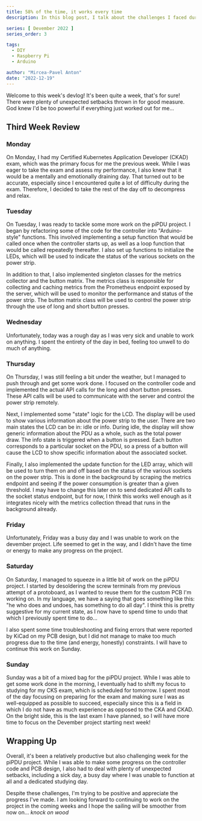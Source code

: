 ```yaml
---
title: 58% of the time, it works every time
description: In this blog post, I talk about the challenges I faced during the 3rd week of Devember

series: [ Devember 2022 ]
series_order: 3

tags:
  - DIY
  - Raspberry Pi
  - Arduino

author: "Mircea-Pavel Anton"
date: "2022-12-19"
---
```


Welcome to this week's devlog! It's been quite a week, that's for sure! There were plenty of unexpected setbacks thrown in for good measure. God knew I'd be too powerful if everything just worked out for me...

## Third Week Review

### Monday

On Monday, I had my Certified Kubernetes Application Developer (CKAD) exam, which was the primary focus for me the previous week. While I was eager to take the exam and assess my performance, I also knew that it would be a mentally and emotionally draining day. That turned out to be accurate, especially since I encountered quite a lot of difficulty during the exam. Therefore, I decided to take the rest of the day off to decompress and relax.

### Tuesday

On Tuesday, I was ready to tackle some more work on the piPDU project. I began by refactoring some of the code for the controller into "Arduino-style" functions. This involved implementing a setup function that would be called once when the controller starts up, as well as a loop function that would be called repeatedly thereafter. I also set up functions to initialize the LEDs, which will be used to indicate the status of the various sockets on the power strip.

In addition to that, I also implemented singleton classes for the metrics collector and the button matrix. The metrics class is responsible for collecting and caching metrics from the Prometheus endpoint exposed by the server, which will be used to monitor the performance and status of the power strip. The button matrix class will be used to control the power strip through the use of long and short button presses.

### Wednesday

Unfortunately, today was a rough day as I was very sick and unable to work on anything. I spent the entirety of the day in bed, feeling too unwell to do much of anything.

### Thursday

On Thursday, I was still feeling a bit under the weather, but I managed to push through and get some work done. I focused on the controller code and implemented the actual API calls for the long and short button presses. These API calls will be used to communicate with the server and control the power strip remotely.  

Next, I implemented some "state" logic for the LCD. The display will be used to show various information about the power strip to the user. There are two main states the LCD can be in: idle or info. During idle, the display will show generic information about the PDU as a whole, such as the total power draw. The info state is triggered when a button is pressed. Each button corresponds to a particular socket on the PDU, so a press of a button will cause the LCD to show specific information about the associated socket.

Finally, I also implemented the update function for the LED array, which will be used to turn them on and off based on the status of the various sockets on the power strip. This is done in the background by scraping the metrics endpoint and seeing if the power consumption is greater than a given threshold. I may have to change this later on to send dedicated API calls to the socket status endpoint, but for now, I think this works well enough as it integrates nicely with the metrics collection thread that runs in the background already.

### Friday

Unfortunately, Friday was a busy day and I was unable to work on the devember project. Life seemed to get in the way, and I didn't have the time or energy to make any progress on the project.

### Saturday

On Saturday, I managed to squeeze in a little bit of work on the piPDU project. I started by desoldering the screw terminals from my previous attempt of a protoboard, as I wanted to reuse them for the custom PCB I'm working on. In my language, we have a saying that goes something like this: "he who does and undoes, has something to do all day". I think this is pretty suggestive for my current state, as I now have to spend time to undo that which I previously spent time to do...

I also spent some time troubleshooting and fixing errors that were reported by KiCad on my PCB design, but I did not manage to make too much progress due to the time (and energy, honestly) constraints. I will have to continue this work on Sunday.

### Sunday

Sunday was a bit of a mixed bag for the piPDU project. While I was able to get some work done in the morning, I eventually had to shift my focus to studying for my CKS exam, which is scheduled for tomorrow. I spent most of the day focusing on preparing for the exam and making sure I was as well-equipped as possible to succeed, especially since this is a field in which I do not have as much experience as opposed to the CKA and CKAD. On the bright side, this is the last exam I have planned, so I will have more time to focus on the Devember project starting next week!

## Wrapping Up

Overall, it's been a relatively productive but also challenging week for the piPDU project. While I was able to make some progress on the controller code and PCB design, I also had to deal with plenty of unexpected setbacks, including a sick day, a busy day where I was unable to function at all and a dedicated studying day.

Despite these challenges, I'm trying to be positive and appreciate the progress I've made. I am looking forward to continuing to work on the project in the coming weeks and I hope the sailing will be smoother from now on... *knock on wood*
